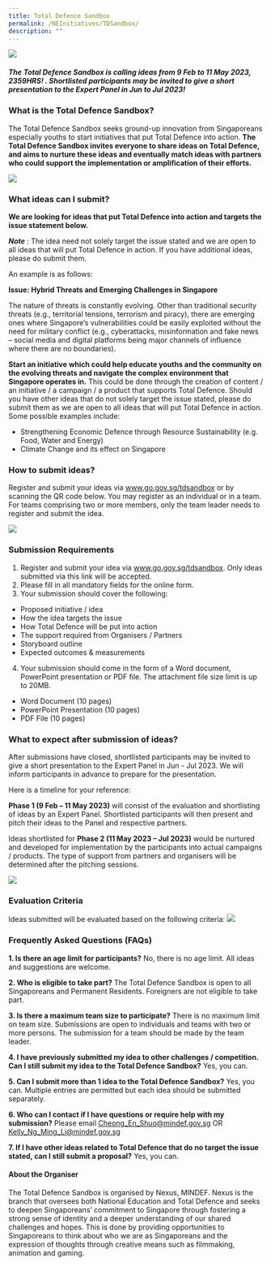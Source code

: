 ```yaml
---
title: Total Defence Sandbox
permalink: /NEInitiatives/TDSandbox/
description: ""
---
```

![](/images/TD%20Sandbox%20Logo.png)

##### The Total Defence Sandbox is calling ideas from 9 Feb to 11 May 2023, 2359HRS! . Shortlisted participants may be invited to give a short presentation to the Expert Panel in Jun to Jul 2023!

### What is the Total Defence Sandbox?
The Total Defence Sandbox seeks ground-up innovation from Singaporeans especially youths to start initiatives that put Total Defence into action. **The Total Defence Sandbox invites everyone to share ideas on Total Defence, and aims to nurture these ideas and eventually match ideas with partners who could support the implementation or amplification of their efforts.** 

![](/images/What%20is%20the%20Total%20Defence%20Sandbox.png)

### What ideas can I submit?
**We are looking for ideas that put Total Defence into action and targets the issue statement below.**

***Note*** : The idea need not solely target the issue stated and we are open to all ideas that will put Total Defence in action. If you have additional ideas, please do submit them. 

An example is as follows:

**Issue:  Hybrid Threats and Emerging Challenges in Singapore**

The nature of threats is constantly evolving. Other than traditional security threats (e.g., territorial tensions, terrorism and piracy), there are emerging ones where Singapore’s vulnerabilities could be easily exploited without the need for military conflict (e.g., cyberattacks, misinformation and fake news – social media and digital platforms being major channels of influence where there are no boundaries). 

**Start an initiative which could help educate youths and the community on the evolving threats and navigate the complex environment that Singapore operates in.** This could be done through the creation of content / an initiative / a campaign / a product that supports Total Defence.  Should you have other ideas that do not solely target the issue stated, please do submit them as we are open to all ideas that will put Total Defence in action. Some possible examples include:
-	Strengthening Economic Defence through Resource Sustainability (e.g. Food, Water and Energy)
-	Climate Change and its effect on Singapore 

### How to submit ideas?
Register and submit your ideas via www.go.gov.sg/tdsandbox or by scanning the QR code below. You may register as an individual or in a team. For teams comprising two or more members, only the team leader needs to register and submit the idea. 

![](/images/Submit%20Ideas%20here.png)

### Submission Requirements
1. Register and submit your idea via www.go.gov.sg/tdsandbox. Only ideas submitted via this link will be accepted. 
2. Please fill in all mandatory fields for the online form. 
3. Your submission should cover the following: 
* Proposed initiative / idea
* How the idea targets the issue 
* How Total Defence will be put into action
* The support required from Organisers / Partners
* Storyboard outline 
* Expected outcomes & measurements 
4. Your submission should come in the form of a Word document, PowerPoint presentation or PDF file. The attachment file size limit is up to 20MB. 
* Word Document (10 pages) 
* PowerPoint Presentation (10 pages) 
* PDF File (10 pages) 

### What to expect after submission of ideas? 
After submissions have closed, shortlisted participants may be invited to give a short presentation to the Expert Panel in Jun - Jul 2023. We will inform participants in advance to prepare for the presentation. 

Here is a timeline for your reference:

**Phase 1 (9 Feb – 11 May 2023)** will consist of the evaluation and shortlisting of ideas by an Expert Panel. Shortlisted participants will then present and pitch their ideas to the Panel and respective partners. 

Ideas shortlisted for **Phase 2 (11 May 2023 – Jul 2023)** would be nurtured and developed for implementation by the participants into actual campaigns / products. The type of support from partners and organisers will be determined after the pitching sessions.

![](/images/TD%20Sandbox%20Competition%20Timeline%20(9%20Feb%2023).png)

### Evaluation Criteria

Ideas submitted will be evaluated based on the following criteria: 
![](/images/TD%20Sandbox%20Eval%20Criteria.png)

### Frequently Asked Questions (FAQs)

**1.	Is there an age limit for participants?** 
No, there is no age limit. All ideas and suggestions are welcome.

**2.	Who is eligible to take part?** The Total Defence Sandbox is open to all Singaporeans and Permanent Residents. Foreigners are not eligible to take part. 

**3.	Is there a maximum team size to participate?** There is no maximum limit on team size. Submissions are open to individuals and teams with two or more persons. The submission for a team should be made by the team leader. 

**4.	I have previously submitted my idea to other challenges / competition. Can I still submit my idea to the Total Defence Sandbox?** 
Yes, you can. 

**5.	Can I submit more than 1 idea to the Total Defence Sandbox?** 
Yes, you can. Multiple entries are permitted but each idea should be submitted separately.

**6.	Who can I contact if I have questions or require help with my submission?** Please email Cheong_En_Shuo@mindef.gov.sg OR Kelly_Ng_Ming_Li@mindef.gov.sg

**7.	If I have other ideas related to Total Defence that do no target the issue stated, can I still submit a proposal?** 
Yes, you can.


#### About the Organiser
The Total Defence Sandbox is organised by Nexus, MINDEF. Nexus is the branch that oversees both National Education and Total Defence and seeks to deepen Singaporeans’ commitment to Singapore through fostering a strong sense of identity and a deeper understanding of our shared challenges and hopes. This is done by providing opportunities to Singaporeans to think about who we are as Singaporeans and the expression of thoughts through creative means such as filmmaking, animation and gaming.